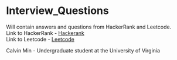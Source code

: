 # Interview_Questions

Will contain answers and questions from HackerRank and Leetcode. <br />
Link to HackerRank - [Hackerank](https://www.hackerrank.com/) <br />
Link to Leetcode - [Leetcode](https://leetcode.com/) <br />

Calvin Min - Undergraduate student at the University of Virginia